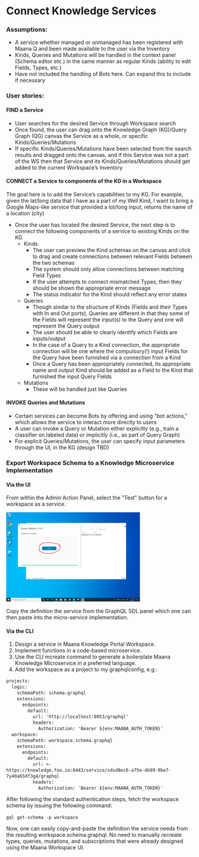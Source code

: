 # Connect Knowledge Services

### Assumptions:

* A service whether managed or unmanaged has been registered with Maana Q and been made available to the user via the Inventory
* Kinds, Queries and Mutations will be handled in the context panel \(Schema editor etc.\) in the same manner as regular Kinds \(ability to edit Fields, Types, etc.\)
* Have not included the handling of Bots here. Can expand this to include if necessary

### User stories: 

#### **FIND** a Service

* User searches for the desired Service through Workspace search
* Once found, the user can drag onto the Knowledge Graph \(KG\)/Query Graph \(QG\) canvas the Service as a whole, or specific Kinds/Queries/Mutations
* If specific Kinds/Queries/Mutations have been selected from the search results and dragged onto the canvas, and if this Service was not a part of the WS then that Service and its Kinds/Queries/Mutations should get added to the current Workspace’s Inventory

#### **CONNECT** a Service to components of the KG in a Workspace

The goal here is to add the Service’s capabilities to my KG. For example, given the lat/long data that I have as a part of my Well Kind, I want to bring a Google Maps-like service that provided a lot/long input, returns the name of a location \(city\)

* Once the user has located the desired Service, the next step is to connect the following components of a service to existing Kinds on the KG
  * Kinds
    * The user can preview the Kind schemas on the canvas and click to drag and create connections between relevant Fields between the two schemas
    * The system should only allow connections between matching Field Types
    * If the user attempts to connect mismatched Types, then they should be shown the appropriate error message
    * The status indicator for the Kind should reflect any error states
  * Queries
    * Though similar to the structure of Kinds \(Fields and their Types with In and Out ports\), Queries are different in that they some of the Fields will represent the input\(s\) to the Query and one will represent the Query output
    * The user should be able to clearly identify which Fields are inputs/output
    * In the case of a Query to a Kind connection, the appropriate connection will be one where the compulsory\(!\) input Fields for the Query have been furnished via a connection from a Kind
    * Once a Query has been appropriately connected, its appropriate name and output Kind should be added as a Field to the Kind that furnished the input Query Fields
  * Mutations
    * These will be handled just like Queries

#### **INVOKE** Queries and Mutations

* Certain services can become Bots by offering and using "bot actions," which allows the service to interact more directly to users
* A user can invoke a Query or Mutation either explicitly \(e.g., train a classifier on labeled data\) or implicitly \(i.e., as part of Query Graph\)
* For explicit Queries/Mutations, the user can specify input parameters through the UI, in the KG \(design TBD\)

### Export Workspace Schema to a Knowledge Microservice Implementation

#### Via the UI

From within the Admin Action Panel, select the "Test" button for a workspace as a service.

![Admin Action Panel Test Service Schema Mode](../../.gitbook/assets/image%20%287%29.png)

Copy the definition the service from the GraphQL SDL panel which one can then paste into the micro-service implementation.

#### Via the CLI

1. Design a service in Maana Knowledge Portal Workspace.
2. Implement functions in a code-based microservice.
3. Use the CLI mcreate command to generate a boilerplate Maana Knowledge Microservice in a preferred language.
4. Add the workspace as a project to my graphqlconfig, e.g.:

```text
projects:
  logic:
    schemaPath: schema.graphql
    extensions:
      endpoints:
        default:
          url: 'http://localhost:8053/graphql'
          headers:
            Authorization: 'Bearer ${env:MAANA_AUTH_TOKEN}'
  workspace:
    schemaPath: workspace.schema.graphql
    extensions:
      endpoints:
        default:
          url: >-
https://knowledge.foo.io:8443/service/sdsd8ec6-a75e-4b99-9be7-7y40a65df3g4/graphql
          headers:
            Authorization: 'Bearer ${env:MAANA_AUTH_TOKEN}'
```

After following the standard authentication steps, fetch the workspace schema by issuing the following command:

`gql get-schema -p workspace`

Now, one can easily copy-and-paste the definition the service needs from the resulting workspace.schema.graphql. No need to manually recreate types, queries, mutations, and subscriptions that were already designed using the Maana Workspace UI.

